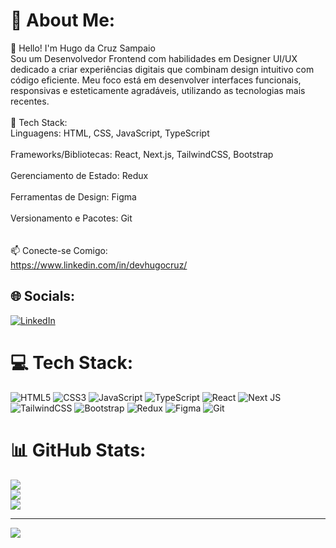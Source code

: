 # 💫 About Me:
👋 Hello! I'm Hugo da Cruz Sampaio<br>Sou um Desenvolvedor Frontend com habilidades em Designer UI/UX dedicado a criar experiências digitais que combinam design intuitivo com código eficiente. Meu foco está em desenvolver interfaces funcionais, responsivas e esteticamente agradáveis, utilizando as tecnologias mais recentes.<br><br>🚀 Tech Stack:<br>Linguagens: HTML, CSS, JavaScript, TypeScript<br><br>Frameworks/Bibliotecas: React, Next.js, TailwindCSS, Bootstrap<br><br>Gerenciamento de Estado: Redux<br><br>Ferramentas de Design: Figma<br><br>Versionamento e Pacotes: Git<br><br><br>📫 Conecte-se Comigo:<br>https://www.linkedin.com/in/devhugocruz/


## 🌐 Socials:
[![LinkedIn](https://img.shields.io/badge/LinkedIn-%230077B5.svg?logo=linkedin&logoColor=white)](https://linkedin.com/in/https://www.linkedin.com/in/devhugocruz/) 

# 💻 Tech Stack:
![HTML5](https://img.shields.io/badge/html5-%23E34F26.svg?style=for-the-badge&logo=html5&logoColor=white) ![CSS3](https://img.shields.io/badge/css3-%231572B6.svg?style=for-the-badge&logo=css3&logoColor=white) ![JavaScript](https://img.shields.io/badge/javascript-%23323330.svg?style=for-the-badge&logo=javascript&logoColor=%23F7DF1E) ![TypeScript](https://img.shields.io/badge/typescript-%23007ACC.svg?style=for-the-badge&logo=typescript&logoColor=white) ![React](https://img.shields.io/badge/react-%2320232a.svg?style=for-the-badge&logo=react&logoColor=%2361DAFB) ![Next JS](https://img.shields.io/badge/Next-black?style=for-the-badge&logo=next.js&logoColor=white) ![TailwindCSS](https://img.shields.io/badge/tailwindcss-%2338B2AC.svg?style=for-the-badge&logo=tailwind-css&logoColor=white) ![Bootstrap](https://img.shields.io/badge/bootstrap-%238511FA.svg?style=for-the-badge&logo=bootstrap&logoColor=white) ![Redux](https://img.shields.io/badge/redux-%23593d88.svg?style=for-the-badge&logo=redux&logoColor=white) ![Figma](https://img.shields.io/badge/figma-%23F24E1E.svg?style=for-the-badge&logo=figma&logoColor=white) ![Git](https://img.shields.io/badge/git-%23F05033.svg?style=for-the-badge&logo=git&logoColor=white)
# 📊 GitHub Stats:
![](https://github-readme-stats.vercel.app/api?username=devhugocruz&theme=vue-dark&hide_border=false&include_all_commits=false&count_private=false)<br/>
![](https://github-readme-streak-stats.herokuapp.com/?user=devhugocruz&theme=vue-dark&hide_border=false)<br/>
![](https://github-readme-stats.vercel.app/api/top-langs/?username=devhugocruz&theme=vue-dark&hide_border=false&include_all_commits=false&count_private=false&layout=compact)

---
[![](https://visitcount.itsvg.in/api?id=devhugocruz&icon=0&color=0)](https://visitcount.itsvg.in)

<!-- Proudly created with GPRM ( https://gprm.itsvg.in ) -->